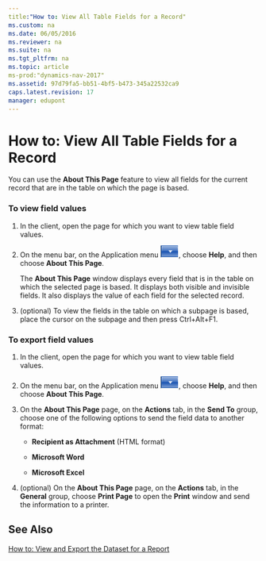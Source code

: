 ```yaml
---
title:"How to: View All Table Fields for a Record"
ms.custom: na
ms.date: 06/05/2016
ms.reviewer: na
ms.suite: na
ms.tgt_pltfrm: na
ms.topic: article
ms-prod:"dynamics-nav-2017"
ms.assetid: 97d79fa5-bb51-4bf5-b473-345a22532ca9
caps.latest.revision: 17
manager: edupont
---
```

# How to: View All Table Fields for a Record
You can use the **About This Page** feature to view all fields for the current record that are in the table on which the page is based.  
  
### To view field values  
  
1.  In the client, open the page for which you want to view table field values.  
  
2.  On the menu bar, on the Application menu ![Application Menu button in menu bar](media/ApplicationMenuIcon.png "ApplicationMenuIcon"), choose **Help**, and then choose **About This Page**.  
  
     The **About This Page** window displays every field that is in the table on which the selected page is based. It displays both visible and invisible fields. It also displays the value of each field for the selected record.  
  
3.  \(optional\) To view the fields in the table on which a subpage is based, place the cursor on the subpage and then press Ctrl\+Alt\+F1.  
  
### To export field values  
  
1.  In the client, open the page for which you want to view table field values.  
  
2.  On the menu bar, on the Application menu ![Application Menu button in menu bar](media/ApplicationMenuIcon.png "ApplicationMenuIcon"), choose **Help**, and then choose **About This Page**.  
  
3.  On the **About This Page** page, on the **Actions** tab, in the **Send To** group, choose one of the following options to send the field data to another format:  
  
    -   **Recipient as Attachment** \(HTML format\)  
  
    -   **Microsoft Word**  
  
    -   **Microsoft Excel**  
  
4.  \(optional\) On the **About This Page** page, on the **Actions** tab, in the **General** group, choose **Print Page** to open the **Print** window and send the information to a printer.  
  
## See Also  
 [How to: View and Export the Dataset for a Report](../Topic/How%20to:%20View%20and%20Export%20the%20Dataset%20for%20a%20Report.md)